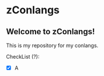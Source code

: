 # zConlangs

## Welcome to zConlangs!

This is my repository for my conlangs.

CheckList (?):
- [x] A
